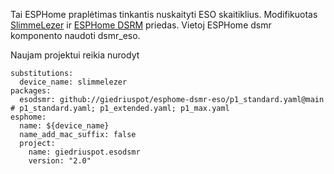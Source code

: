 Tai ESPHome praplėtimas tinkantis nuskaityti ESO skaitiklius.
Modifikuotas [SlimmeLezer](https://github.com/zuidwijk/dsmr)
ir [ESPHome DSRM](https://github.com/esphome/esphome) priedas. 
Vietoj ESPHome dsmr komponento naudoti dsmr_eso.



Naujam projektui reikia nurodyt

```
substitutions:
  device_name: slimmelezer
packages:
  esodsmr: github://giedriuspot/esphome-dsmr-eso/p1_standard.yaml@main # p1_standard.yaml; p1_extended.yaml; p1_max.yaml
esphome:
  name: ${device_name}
  name_add_mac_suffix: false
  project:
    name: giedriuspot.esodsmr
    version: "2.0"
```

